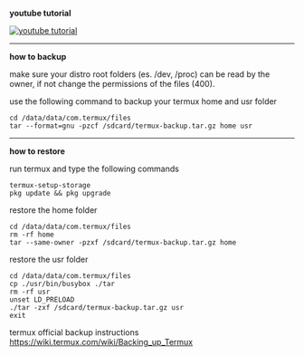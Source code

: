 **youtube tutorial**

[![youtube tutorial](https://img.youtube.com/vi/3rHYsxcEr7k/0.jpg)](https://www.youtube.com/watch?v=3rHYsxcEr7k)
***
**how to backup**

make sure your distro root folders (es. /dev, /proc) can be read by the owner, if not change the permissions of the files (400).

use the following command to backup your termux home and usr folder
```
cd /data/data/com.termux/files
tar --format=gnu -pzcf /sdcard/termux-backup.tar.gz home usr
```
***
**how to restore**

run termux and type the following commands

```
termux-setup-storage
pkg update && pkg upgrade
```

restore the home folder
```
cd /data/data/com.termux/files
rm -rf home
tar --same-owner -pzxf /sdcard/termux-backup.tar.gz home
```
restore the usr folder
```
cd /data/data/com.termux/files
cp ./usr/bin/busybox ./tar
rm -rf usr
unset LD_PRELOAD
./tar -zxf /sdcard/termux-backup.tar.gz usr
exit
```

termux official backup instructions
https://wiki.termux.com/wiki/Backing_up_Termux
